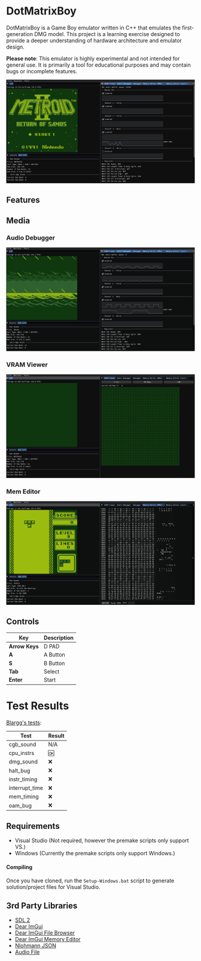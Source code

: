 # DotMatrixBoy
DotMatrixBoy is a Game Boy emulator written in C++ that emulates the first-generation DMG model. This project is a learning exercise designed to provide a deeper understanding of hardware architecture and emulator design.

**Please note**: This emulator is highly experimental and not intended for general use. It is primarily a tool for educational purposes and may contain bugs or incomplete features.

![DotMatrixBoy](Media/main.png)


## Features


## Media
### Audio Debugger
![Audio Debugger](Media/audio.gif)

### VRAM Viewer
![VRAM Viewer](Media/bgmap.gif)

### Mem Editor
![Mem Editor](Media/mem_editor.gif)


## Controls
| Key | Description |
|-----------------------------|-----------------------------|
| **Arrow Keys** | D PAD    |
| **A**          | A Button |
| **S**          | B Button |
| **Tab**        | Select   |
| **Enter**      | Start    |


# Test Results
[Blargg's tests](http://gbdev.gg8.se/wiki/articles/Test_ROMs):

| Test | Result |
| --- | --- |
| cgb\_sound | N/A |
| cpu\_instrs | :ok: |
| dmg\_sound | :x: |
| halt\_bug | :x: |
| instr\_timing | :x: |
| interrupt\_time | :x: |
| mem\_timing | :x: |
| oam\_bug | :x: |


## Requirements
- Visual Studio (Not required, however the premake scripts only support VS.)
- Windows (Currently the premake scripts only support Windows.)


#### Compiling
Once you have cloned, run the `Setup-Windows.bat` script to generate solution/project files for Visual Studio.


## 3rd Party Libraries
- [SDL 2](https://www.libsdl.org/)
- [Dear ImGui](https://github.com/ocornut/imgui)
- [Dear ImGui File Browser](https://github.com/AirGuanZ/imgui-filebrowser)
- [Dear ImGui Memory Editor](https://github.com/ocornut/imgui_club)
- [Nlohmann JSON](https://github.com/nlohmann/json)
- [Audio File](https://github.com/adamstark/AudioFile)
